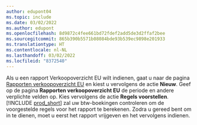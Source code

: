 ```yaml
---
author: edupont04
ms.topic: include
ms.date: 03/02/2022
ms.author: edupont
ms.openlocfilehash: 8d9872c4fee661bd72fdef2add5de3d2ffaf2bee
ms.sourcegitcommit: 865b390b5571b08084bde93b539ec9898e201933
ms.translationtype: HT
ms.contentlocale: nl-NL
ms.lasthandoff: 03/02/2022
ms.locfileid: "8372540"
---
```

Als u een rapport Verkoopoverzicht EU wilt indienen, gaat u naar de pagina [Rapporten verkoopoverzicht EU](https://businesscentral.dynamics.com?page=321) en kiest u vervolgens de actie **Nieuw**. Geef op de pagina **Rapporten verkoopoverzicht EU** de periode en andere verplichte velden op. Kies vervolgens de actie **Regels voorstellen**. [!INCLUDE [prod_short](../includes/prod_short.md)] zal uw btw-boekingen controleren om de voorgestelde regels voor het rapport te berekenen. Zodra u gereed bent om in te dienen, moet u eerst het rapport vrijgeven en het vervolgens indienen.
